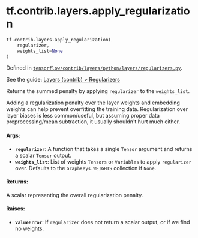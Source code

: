 <div itemscope itemtype="http://developers.google.com/ReferenceObject">
<meta itemprop="name" content="tf.contrib.layers.apply_regularization" />
</div>

# tf.contrib.layers.apply_regularization

``` python
tf.contrib.layers.apply_regularization(
    regularizer,
    weights_list=None
)
```



Defined in [`tensorflow/contrib/layers/python/layers/regularizers.py`](https://www.tensorflow.org/code/tensorflow/contrib/layers/python/layers/regularizers.py).

See the guide: [Layers (contrib) > Regularizers](../../../../../api_guides/python/contrib.layers.md#Regularizers)

Returns the summed penalty by applying `regularizer` to the `weights_list`.

Adding a regularization penalty over the layer weights and embedding weights
can help prevent overfitting the training data. Regularization over layer
biases is less common/useful, but assuming proper data preprocessing/mean
subtraction, it usually shouldn't hurt much either.

#### Args:

* <b>`regularizer`</b>: A function that takes a single `Tensor` argument and returns
    a scalar `Tensor` output.
* <b>`weights_list`</b>: List of weights `Tensors` or `Variables` to apply
    `regularizer` over. Defaults to the `GraphKeys.WEIGHTS` collection if
    `None`.


#### Returns:

A scalar representing the overall regularization penalty.


#### Raises:

* <b>`ValueError`</b>: If `regularizer` does not return a scalar output, or if we find
      no weights.